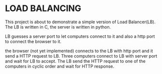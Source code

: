 # LOAD BALANCING

This project is about to demonstrate a simple version of Load Balancer(LB).
The LB is written in C, the server is written in python.

LB guesses a server port to let computers connect to it and also a http port to connect the browser to it.

the browser (not yet implemented) connects to the LB with http port and it send a HTTP request to LB.
Three computers connect to LB with server port and wait for LB to accept.
The LB send the HTTP request to one of the computers in cyclic order and wait for HTTP response.
